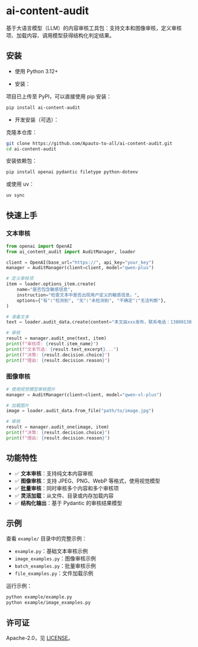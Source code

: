 # ai-content-audit

基于大语言模型（LLM）的内容审核工具包：支持文本和图像审核，定义审核项、加载内容、调用模型获得结构化判定结果。

## 安装

- 使用 Python 3.12+

- 安装：

项目已上传至 PyPI，可以直接使用 pip 安装：

```bash
pip install ai-content-audit
```

- 开发安装（可选）：

克隆本仓库：

```bash
git clone https://github.com/Apauto-to-all/ai-content-audit.git
cd ai-content-audit
```

安装依赖包：

```bash
pip install openai pydantic filetype python-dotenv
```

或使用 uv：

```bash
uv sync
```

## 快速上手

### 文本审核

```python
from openai import OpenAI
from ai_content_audit import AuditManager, loader

client = OpenAI(base_url="https://", api_key="your_key")
manager = AuditManager(client=client, model="qwen-plus")

# 定义审核项
item = loader.options_item.create(
    name="是否包含敏感信息",
    instruction="检查文本中是否出现用户定义的敏感信息。",
    options={"有":"检测到", "无":"未检测到", "不确定":"无法判断"},
)

# 准备文本
text = loader.audit_data.create(content="本文由xxx发布，联系电话：13800138000。")

# 审核
result = manager.audit_one(text, item)
print(f"审核项: {result.item_name}")
print(f"文本节选: {result.text_excerpt}...")
print(f"决策: {result.decision.choice}")
print(f"理由: {result.decision.reason}")
```

### 图像审核

```python
# 使用视觉模型审核图片
manager = AuditManager(client=client, model="qwen-vl-plus")

# 加载图片
image = loader.audit_data.from_file("path/to/image.jpg")

# 审核
result = manager.audit_one(image, item)
print(f"决策: {result.decision.choice}")
print(f"理由: {result.decision.reason}")
```

## 功能特性

- ✅ **文本审核**：支持纯文本内容审核
- ✅ **图像审核**：支持 JPEG、PNG、WebP 等格式，使用视觉模型
- ✅ **批量审核**：同时审核多个内容和多个审核项
- ✅ **灵活加载**：从文件、目录或内存加载内容
- ✅ **结构化输出**：基于 Pydantic 的审核结果模型

## 示例

查看 `example/` 目录中的完整示例：

- `example.py`：基础文本审核示例
- `image_examples.py`：图像审核示例
- `batch_examples.py`：批量审核示例
- `file_examples.py`：文件加载示例

运行示例：

```bash
python example/example.py
python example/image_examples.py
```

## 许可证

Apache-2.0，见 [LICENSE](LICENSE)。
